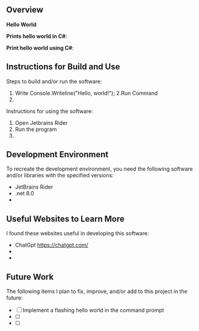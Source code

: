 ﻿## Overview

**Hello World**:

**Prints hello world in C#**:

**Print hello world using C#**:

## Instructions for Build and Use

Steps to build and/or run the software:

1. Write Console.Writeline("Hello, world!");
2.Run Command
3.

Instructions for using the software:

1. Open Jetbrains Rider
2. Run the program
3.

## Development Environment

To recreate the development environment, you need the following software and/or libraries with the specified versions:

* JetBrains Rider
* .net 8.0
*

## Useful Websites to Learn More

I found these websites useful in developing this software:

* ChatGpt https://chatgpt.com/
*
*

## Future Work

The following items I plan to fix, improve, and/or add to this project in the future:

* [ ] Implement a flashing hello world in the command prompt
* [ ]
* [ ]